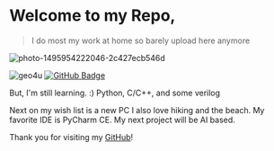 # Welcome to my Repo, 

>I do most my work at home so barely upload here anymore
>
![photo-1495954222046-2c427ecb546d](https://user-images.githubusercontent.com/122688637/217214613-fd9c88f5-ee52-44c6-bc67-6e98c6195078.jpeg)

<p align="left"> 
  <img src="https://komarev.com/ghpvc/?username=geo4u&label=Profile%20views&color=0e75b6&style=flat" alt="geo4u" /> 
<a href="https://github.com/geo4u?tab=followers"><img src="https://img.shields.io/github/followers/geo4u?label=Followers&style=social" alt="GitHub Badge">
</a>
</p>


But, I'm still learning. :)
Python, C/C++, and some verilog 

Next on my wish list is a new PC
I also love hiking and the beach.
My favorite IDE is PyCharm CE. 
My next project will be AI based.

Thank you for visiting my [GitHub](https://github.com/Geo4u/)!

